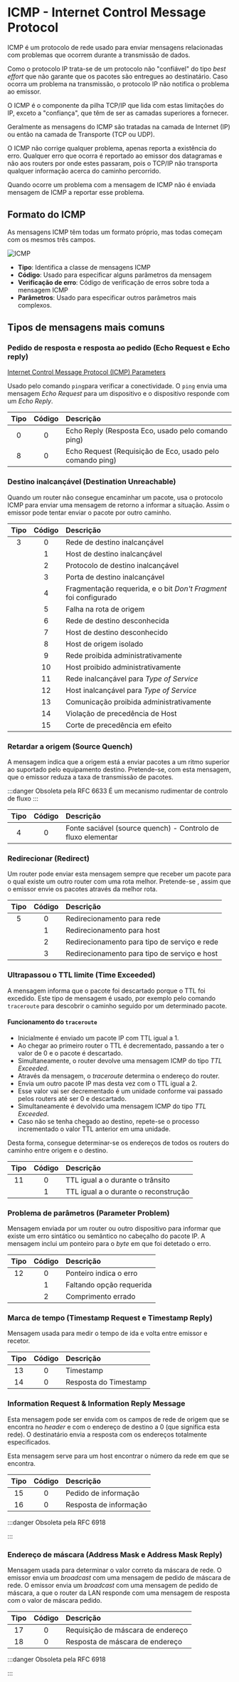 # ICMP - Internet Control Message Protocol

ICMP é um protocolo de rede usado para enviar mensagens relacionadas com problemas que ocorrem durante a transmissão de dados.

Como o protocolo IP trata-se de um protocolo não "confiável" do tipo _best effort_ que não garante que os pacotes são entregues ao destinatário. Caso ocorra um problema na transmissão, o protocolo IP não notifica o problema ao emissor.

O ICMP é o componente da pilha TCP/IP que lida com estas limitações do IP, exceto a "confiança", que têm de ser as camadas superiores a fornecer.

Geralmente as mensagens do ICMP são tratadas na camada de Internet (IP) ou então na camada de Transporte (TCP ou UDP).

O ICMP não corrige qualquer problema, apenas reporta a existência do erro. Qualquer erro que ocorra é reportado ao emissor dos datagramas e não aos routers por onde estes passaram, pois o TCP/IP não transporta qualquer informação acerca do caminho percorrido.

Quando ocorre um problema com a mensagem de ICMP não é enviada mensagem de ICMP a reportar esse problema.

## Formato do ICMP

As mensagens ICMP têm todas um formato próprio, mas todas começam com os mesmos três campos.

![ICMP](/img/redes/ICMP.png)

- __Tipo__: Identifica a classe de mensagens ICMP
- __Código__: Usado para especificar alguns parâmetros da mensagem
- __Verificação de erro__: Código de verificação de erros sobre toda a mensagem ICMP
- __Parâmetros__: Usado para especificar outros parâmetros mais complexos.

## Tipos de mensagens mais comuns

### Pedido de resposta e resposta ao pedido (Echo Request e Echo reply)

[Internet Control Message Protocol (ICMP) Parameters](https://www.iana.org/assignments/icmp-parameters/icmp-parameters.xhtml)

Usado pelo comando `ping`para verificar a conectividade. O `ping` envia uma mensagem _Echo Request_ para um dispositivo e o dispositivo responde com um _Echo Reply_.

| Tipo | Código | Descrição |
| :--: | :--:   | :----     |
| 0    | 0      | Echo Reply (Resposta Eco, usado pelo comando ping) |
| 8    | 0      | Echo Request (Requisição de Eco, usado pelo comando ping) |

### Destino inalcançável (Destination Unreachable)

Quando um router não consegue encaminhar um pacote, usa o protocolo ICMP para enviar uma mensagem de retorno a informar a situação. Assim o emissor pode tentar enviar o pacote por outro caminho.

| Tipo | Código | Descrição |
| :--: | :--:   | :----     |
| 3    | 0      | Rede de destino inalcançável|
|      | 1      | Host de destino inalcançável|
|      | 2      | Protocolo de destino inalcançável|
|      | 3      | Porta de destino inalcançável|
|      | 4      | Fragmentação requerida, e o bit _Don't Fragment_ foi configurado|
|      | 5      | Falha na rota de origem|
|      | 6      | Rede de destino desconhecida|
|      | 7      | Host de destino desconhecido|
|      | 8      | Host de origem isolado|
|      | 9      | Rede proibida administrativamente|
|      | 10     | Host proibido administrativamente|
|      | 11     | Rede inalcançável para _Type of Service_|
|      | 12     | Host inalcançável para _Type of Service_|
|      | 13     | Comunicação proibida administrativamente|
|      | 14     | Violação de precedência de Host|
|      | 15     | Corte de precedência em efeito|

### Retardar a origem (Source Quench)

A mensagem indica que a origem está a enviar pacotes a um ritmo superior ao suportado pelo equipamento destino. Pretende-se, com esta mensagem, que o emissor reduza a taxa de transmissão de pacotes.

:::danger Obsoleta pela RFC 6633
É um mecanismo rudimentar de controlo de fluxo
:::

| Tipo | Código | Descrição |
| :--: | :--:   | :----     |
| 4    | 0      | Fonte saciável (source quench) - Controlo de fluxo elementar|

### Redirecionar (Redirect)

Um router pode enviar esta mensagem sempre que receber um pacote para o qual existe um outro router com uma rota melhor. Pretende-se , assim que o emissor envie os pacotes através da melhor rota.

| Tipo | Código | Descrição |
| :--: | :--:   | :----     |
| 5    | 0      | Redirecionamento para rede|
|      | 1      | Redirecionamento para host|
|      | 2      | Redirecionamento para tipo de serviço e rede|
|      | 3      | Redirecionamento para tipo de serviço e host|

### Ultrapassou o TTL limite (Time Exceeded)

A mensagem informa que o pacote foi descartado porque o TTL foi excedido. Este tipo de mensagem é usado, por exemplo pelo comando `traceroute` para descobrir o caminho  seguido por um determinado pacote.

#### Funcionamento do `traceroute`

- Inicialmente é enviado um pacote IP com TTL igual a 1.
- Ao chegar ao primeiro router o TTL é decrementado, passando a ter o valor de 0 e o pacote é descartado.
- Simultaneamente, o router devolve uma mensagem ICMP do tipo _TTL Exceeded_.
- Através da mensagem, o _traceroute_ determina o endereço do router.
- Envia um outro pacote IP mas desta vez com o TTL igual a 2.
- Esse valor vai ser decrementado é um unidade conforme vai passado pelos routers até ser 0 e descartado.
- Simultaneamente é devolvido uma mensagem ICMP do  tipo _TTL Exceeded_.
- Caso não se tenha chegado ao destino, repete-se o processo incrementado o valor TTL anterior em uma unidade.

Desta forma, consegue determinar-se os endereços de todos os routers do caminho entre origem e o destino.

| Tipo | Código | Descrição |
| :--: | :--:   | :----     |
| 11   | 0      | TTL igual a o durante o trânsito|
|      | 1      | TTL igual a o durante o reconstrução|

### Problema de parâmetros (Parameter Problem)

Mensagem enviada por um router ou outro dispositivo para informar que existe um erro sintático ou semântico no cabeçalho do pacote IP. A mensagem inclui um ponteiro para o _byte_ em que foi detetado o erro.

| Tipo | Código | Descrição |
| :--: | :--:   | :----     |
| 12   | 0      | Ponteiro indica o erro|
|      | 1      | Faltando opção requerida|
|      | 2      | Comprimento errado|

### Marca de tempo (Timestamp Request e Timestamp Reply)

Mensagem usada para medir o tempo de ida e volta entre emissor e recetor.

| Tipo | Código | Descrição |
| :--: | :--:   | :----     |
| 13   | 0      | Timestamp |
| 14   | 0      | Resposta do Timestamp|

### Information Request & Information Reply Message

Esta mensagem pode ser envida com os campos de rede de origem  que se encontra no _header_ e com o endereço de destino a 0 (que significa esta rede). O destinatário envia a resposta com os endereços totalmente especificados.

Esta mensagem serve para um host encontrar o número da rede em que se encontra.

| Tipo | Código | Descrição |
| :--: | :--:   | :----     |
| 15   | 0      | Pedido de informação |
| 16   | 0      | Resposta de informação |

:::danger Obsoleta pela RFC 6918

:::

### Endereço de máscara (Address Mask e Address Mask Reply)

Mensagem usada para determinar o valor correto da máscara de rede. O emissor envia um _broadcast_ com uma mensagem de pedido de máscara de rede. O emissor envia um _broadcast_ com uma mensagem de pedido de máscara, a que o router da LAN responde com uma mensagem de resposta com o valor de máscara pedido.

| Tipo | Código | Descrição |
| :--: | :--:   | :----     |
| 17   | 0      | Requisição de máscara de endereço|
| 18   | 0      | Resposta de máscara de endereço |

:::danger Obsoleta pela RFC 6918

:::
